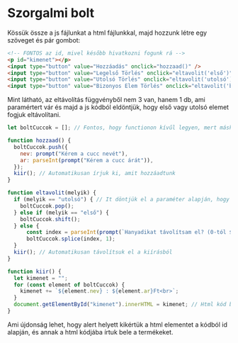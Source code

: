 # Szorgalmi bolt

Kössük össze a js fájlunkat a html fájlunkkal, majd hozzunk létre egy szöveget és pár gombot:

```html
<!-- FONTOS az id, mivel később hivatkozni fogunk rá -->
<p id="kimenet"></p>
<input type="button" value="Hozzáadás" onclick="hozzaad()" />
<input type="button" value="Legelső Törlés" onclick="eltavolit('első')" />
<input type="button" value="Utolsó Törlés" onclick="eltavolit('utolsó')" />
<input type="button" value="Bizonyos Elem Törlés" onclick="eltavolit('bizonyos')" />
```

Mint látható, az eltávolítás függvényből nem 3 van, hanem 1 db, ami paramértert vár és majd a js kódból eldöntjük, hogy első vagy utolsó elemet fogjuk eltávolítani.

```js
let boltCuccok = []; // Fontos, hogy functionon kívűl legyen, mert másképp nem tudjuk elérni mindenhonnan

function hozzaad() {
  boltCuccok.push({
    nev: prompt("Kérem a cucc nevét"),
    ar: parseInt(prompt("Kérem a cucc árát")),
  });
  kiir(); // Automatikusan írjuk ki, amit hozzáadtunk
}

function eltavolit(melyik) {
  if (melyik == "utolsó") { // It döntjük el a paraméter alapján, hogy mit töröljünk
    boltCuccok.pop();
  } else if (melyik == "első") {
    boltCuccok.shift();
  } else {
      const index = parseInt(prompt(`Hanyadikat távolítsam el? (0-tól ${boltCuccok.length-1}-ig)`));
      boltCuccok.splice(index, 1);
  }
  kiir(); // Automatikusan távolítsuk el a kiírásból
}

function kiir() {
  let kimenet = "";
  for (const element of boltCuccok) {
    kimenet += `${element.nev} : ${element.ar}Ft<br>`;
  }
  document.getElementById("kimenet").innerHTML = kimenet; // Html kód betöltése js-ből
}
```

Ami újdonság lehet, hogy alert helyett kikértük a html elementet a kódból id alapján, és annak a html kódjába írtuk bele a termékeket.
